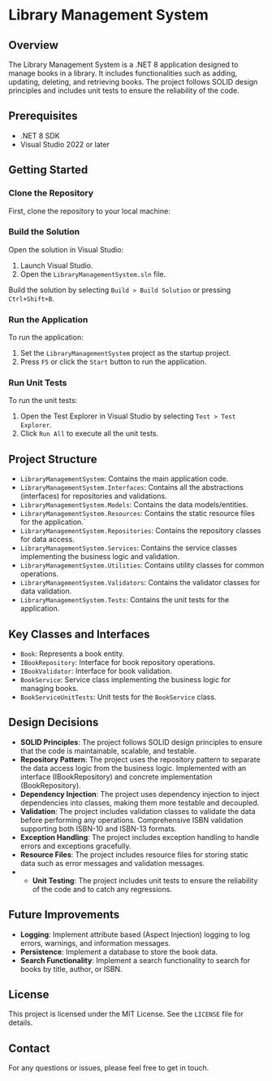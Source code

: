 # Library Management System

## Overview
The Library Management System is a .NET 8 application designed to manage books in a library. It includes functionalities such as adding, updating, deleting, and retrieving books. The project follows SOLID design principles and includes unit tests to ensure the reliability of the code.

## Prerequisites
- .NET 8 SDK
- Visual Studio 2022 or later

## Getting Started

### Clone the Repository
First, clone the repository to your local machine:

### Build the Solution
Open the solution in Visual Studio:
1. Launch Visual Studio.
2. Open the `LibraryManagementSystem.sln` file.

Build the solution by selecting `Build > Build Solution` or pressing `Ctrl+Shift+B`.

### Run the Application
To run the application:
1. Set the `LibraryManagementSystem` project as the startup project.
2. Press `F5` or click the `Start` button to run the application.

### Run Unit Tests
To run the unit tests:
1. Open the Test Explorer in Visual Studio by selecting `Test > Test Explorer`.
2. Click `Run All` to execute all the unit tests.

## Project Structure
- `LibraryManagementSystem`: Contains the main application code.
- `LibraryManagementSystem.Interfaces`: Contains all the abstractions (interfaces) for repositories and validations.
- `LibraryManagementSystem.Models`: Contains the data models/entities.
- `LibraryManagementSystem.Resources`: Contains the static resource files for the application.`
- `LibraryManagementSystem.Repositories`: Contains the repository classes for data access.
- `LibraryManagementSystem.Services`: Contains the service classes implementing the business logic and validation.
- `LibraryManagementSystem.Utilities`: Contains utility classes for common operations. 
- `LibraryManagementSystem.Validators`: Contains the validator classes for data validation.
- `LibraryManagementSystem.Tests`: Contains the unit tests for the application.

## Key Classes and Interfaces
- `Book`: Represents a book entity.
- `IBookRepository`: Interface for book repository operations.
- `IBookValidator`: Interface for book validation.
- `BookService`: Service class implementing the business logic for managing books.
- `BookServiceUnitTests`: Unit tests for the `BookService` class.

## Design Decisions
- **SOLID Principles**: The project follows SOLID design principles to ensure that the code is maintainable, scalable, and testable.
- **Repository Pattern**: The project uses the repository pattern to separate the data access logic from the business logic. Implemented with an interface (IBookRepository) and concrete implementation (BookRepository). 
- **Dependency Injection**: The project uses dependency injection to inject dependencies into classes, making them more testable and decoupled.
- **Validation**: The project includes validation classes to validate the data before performing any operations. Comprehensive ISBN validation supporting both ISBN-10 and ISBN-13 formats.
- **Exception Handling**: The project includes exception handling to handle errors and exceptions gracefully.
- **Resource Files**: The project includes resource files for storing static data such as error messages and validation messages.
- - **Unit Testing**: The project includes unit tests to ensure the reliability of the code and to catch any regressions.


## Future Improvements
- **Logging**: Implement attribute based (Aspect Injection) logging to log errors, warnings, and information messages.
- **Persistence**: Implement a database to store the book data.
- **Search Functionality**: Implement a search functionality to search for books by title, author, or ISBN.


## License
This project is licensed under the MIT License. See the `LICENSE` file for details.

## Contact
For any questions or issues, please feel free to get in touch.
